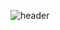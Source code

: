 
![header](https://capsule-render.vercel.app/api?type=waving&color=gradient&desc=&section=footer&height=230&text=Dajin+Chung&animation=twinkling&fontsize=80&fontAlign=28&fontAlignY=70&&desc=New+Developer&descSize=35&descAlign=65&descAlignY=78&fontColor=f2f2f2&)
<!--
**djinii/djinii** is a ✨ _special_ ✨ repository because its `README.md` (this file) appears on your GitHub profile.

Here are some ideas to get you started:

- 🔭 I’m currently working on ...
- 🌱 I’m currently learning ...
- 👯 I’m looking to collaborate on ...
- 🤔 I’m looking for help with ...
- 💬 Ask me about ...
- 📫 How to reach me: ...
- 😄 Pronouns: ...
- ⚡ Fun fact: ...
-->
